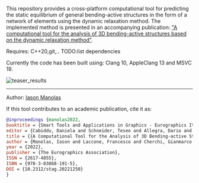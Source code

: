 This repository provides a cross-platform computational tool for predicting the static equilibrium of general bending-active structures in
the form of a network of elements using the dynamic relaxation method. The implemented method is presented in an accompanying publication: ["A computational tool for the analysis of 3D bending-active
structures based on the dynamic relaxation method"](https://unipiit-my.sharepoint.com/:b:/g/personal/m_iason_studenti_unipi_it/EeB8B0ARbjpPhLV13I8PauEB3KjtqwkAINfavZItYT_SeA?e=YCnmec).

[comment]: <> (CMake Linux:libxrandr-dev, libxinerama-dev, libxcursor-dev, libxi-dev and libeigen3-dev)
Requires: C++20,git,..
TODO:list dependencies

Currently the code has been built using: Clang 10, AppleClang 13 and MSVC 19.

![teaser_results](https://user-images.githubusercontent.com/17647952/200535216-e3cb3cba-a5c8-4ac4-bc71-5881746cc57e.png)

---
Author: [Iason Manolas](https://vcg.isti.cnr.it/~manolas/)

If this tool contributes to an academic publication, cite it as:
```bib
@inproceedings {manolas2022,
booktitle = {Smart Tools and Applications in Graphics - Eurographics Italian Chapter Conference},
editor = {Cabiddu, Daniela and Schneider, Teseo and Allegra, Dario and Catalano, Chiara Eva and Cherchi, Gianmarco and Scateni, Riccardo},
title = {{A Computational Tool for the Analysis of 3D Bending-active Structures Based on the Dynamic Relaxation Method}},
author = {Manolas, Iason and Laccone, Francesco and Cherchi, Gianmarco and Malomo, Luigi and Cignoni, Paolo},
year = {2022},
publisher = {The Eurographics Association},
ISSN = {2617-4855},
ISBN = {978-3-03868-191-5},
DOI = {10.2312/stag.20221250}
}
```
